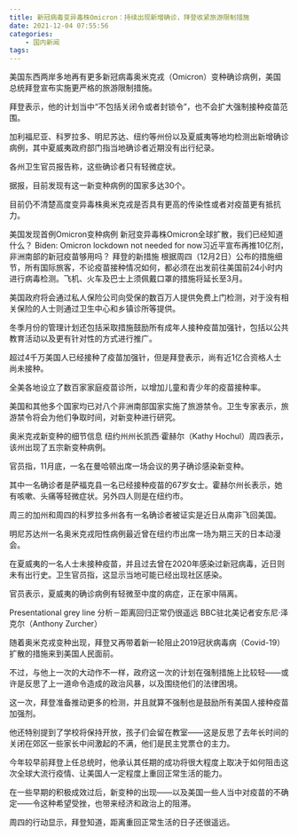 ```yaml
---
title: 新冠病毒变异毒株Omicron：持续出现新增确诊，拜登收紧旅游限制措施
date: 2021-12-04 07:55:56
categories:
	- 国内新闻
tags:
---
```

美国东西两岸多地再有更多新冠病毒奥米克戎（Omicron）变种确诊病例，美国总统拜登宣布实施更严格的旅游限制措施。

拜登表示，他的计划当中“不包括关闭令或者封锁令”，也不会扩大强制接种疫苗范围。

加利福尼亚、科罗拉多、明尼苏达、纽约等州份以及夏威夷等地均检测出新增确诊病例，其中夏威夷政府部门指当地确诊者近期没有出行纪录。

各州卫生官员报告称，这些确诊者只有轻微症状。

据报，目前发现有这一新变种病例的国家多达30个。

目前仍不清楚高度变异毒株奥米克戎是否具有更高的传染性或者对疫苗更有抵抗力。

美国发现首例Omicron变种病例
新冠变异毒株Omicron全球扩散，我们已经知道什么？
Biden: Omicron lockdown not needed for now习近平宣布再推10亿剂，非洲南部的新冠疫苗够用吗？
拜登的新措施
根据周四（12月2日）公布的措施细节，所有国际旅客，不论疫苗接种情况如何，都必须在出发前往美国前24小时内进行病毒检测。飞机、火车及巴士上须佩戴口罩的措施将延长至3月。

美国政府将会通过私人保险公司向受保的数百万人提供免费上门检测，对于没有相关保险的人士则通过卫生中心和乡镇诊所等提供。

冬季月份的管理计划还包括采取措施鼓励所有成年人接种疫苗加强针，包括以公共教育活动以及更有针对性的方式进行推广。

超过4千万美国人已经接种了疫苗加强针，但是拜登表示，尚有近1亿合资格人士尚未接种。

全美各地设立了数百家家庭疫苗诊所，以增加儿童和青少年的疫苗接种率。

美国和其他多个国家均已对八个非洲南部国家实施了旅游禁令。卫生专家表示，旅游禁令将会为他们争取时间，对新变种进行研究。

奥米克戎新变种的细节信息
纽约州州长凯西·霍赫尔（Kathy Hochul）周四表示，该州出现了五宗新变种病例。

官员指，11月底，一名在曼哈顿出席一场会议的男子确诊感染新变种。

其中一名确诊者是萨福克县一名已经接种疫苗的67岁女士。霍赫尔州长表示，她有咳嗽、头痛等轻微症状。另外四人则是在纽约市。

周三的加州和周四的科罗拉多州各有一名确诊者被证实是近日从南非飞回美国。

明尼苏达州一名奥米克戎阳性病例最近曾在纽约市出席一场为期三天的日本动漫会。

在夏威夷的一名人士未接种疫苗，并且过去曾在2020年感染过新冠病毒，近日则未有出行史。卫生官员指，这显示当地可能已经出现社区感染。

官员表示，夏威夷的确诊病例有轻微至中度的病症，正在家中隔离。

Presentational grey line
分析－距离回归正常仍很遥远
BBC驻北美记者安东尼·泽克尔（Anthony Zurcher）

随着奥米克戎变种出现，拜登又再带着新一轮阻止2019冠状病毒病（Covid-19）扩散的措施来到美国人民面前。

不过，与他上一次的大动作不一样，政府这一次的计划在强制措施上比较轻——或许是反思了上一道命令造成的政治风暴，以及围绕他们的法律困境。

这一次，拜登准备推动更多的检测，并且就算不强制也是鼓励所有美国人接种疫苗加强剂。

他还特别提到了学校将保持开放，孩子们会留在教室——这是反思了去年长时间的关闭在郊区一些家长中间激起的不满，他们是民主党票仓的主力。

今年较早前拜登上任总统时，他承认其任期的成功将很大程度上取决于如何阻击这次全球大流行疫情、让美国人一定程度上重回正常生活的能力。

在一些早期的积极成效过后，新变种的出现——以及美国一些人当中对疫苗的不确定——令这种希望受挫，也带来经济和政治上的阻滞。

周四的行动显示，拜登知道，距离重回正常生活的日子还很遥远。